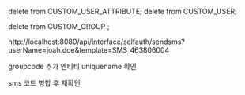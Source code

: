 delete from CUSTOM_USER_ATTRIBUTE;
delete from  CUSTOM_USER;

delete from CUSTOM_GROUP ;

http://localhost:8080/api/interface/selfauth/sendsms?userName=joah.doe&template=SMS_463806004

groupcode
추가 엔티티
uniquename 확인

sms 코드 병합 후 재확인
